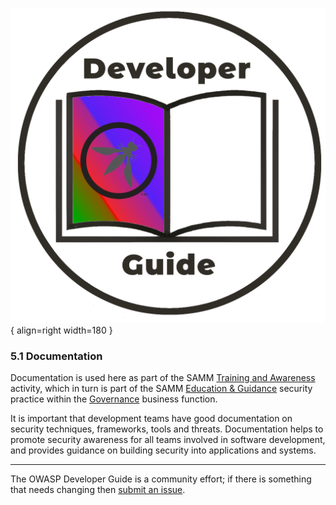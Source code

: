 ![Developer guide logo](../../assets/images/dg_logo_bbd.png "OWASP Developer Guide"){ align=right width=180 }

### 5.1 Documentation

Documentation is used here as part of the SAMM [Training and Awareness][sammgegta] activity,
which in turn is part of the SAMM [Education & Guidance][sammgeg] security practice
within the [Governance][sammg] business function.

It is important that development teams have good documentation on security techniques, frameworks, tools and threats.
Documentation helps to promote security awareness for all teams involved in software development,
and provides guidance on building security into applications and systems.

----

The OWASP Developer Guide is a community effort; if there is something that needs changing then [submit an issue][issue0710].

[issue0710]: https://github.com/OWASP/DevGuide/issues/new?labels=enhancement&template=request.md&title=Update:%2005-implementation/01-documentation/00-toc
[sammg]: https://owaspsamm.org/model/governance/
[sammgeg]: https://owaspsamm.org/model/governance/education-and-guidance/
[sammgegta]: https://owaspsamm.org/model/governance/education-and-guidance/stream-a/
